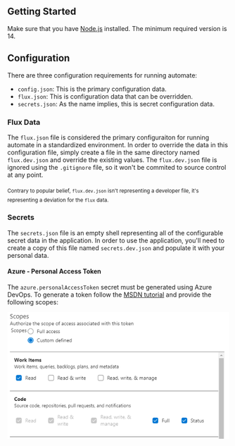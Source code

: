 ## Getting Started
Make sure that you have [Node.js](https://nodejs.org/en/) installed. The minimum required version is 14.

## Configuration
There are three configuration requirements for running automate:

 - `config.json`: This is the primary configuration data.
 - `flux.json`: This is configuration data that can be overridden.
 - `secrets.json`: As the name implies, this is secret configuration data.

### Flux Data
The `flux.json` file is considered the primary configuraiton for running automate in a standardized environment. In order to override the data in this configuration file, simply create a file in the same directory named `flux.dev.json` and override the existing values. The `flux.dev.json` file is ignored using the `.gitignore` file, so it won't be commited to source control at any point.

<sub>Contrary to popular belief, `flux.dev.json` isn't representing a developer file, it's representing a deviation for the `flux` data.</sub>

### Secrets
The `secrets.json` file is an empty shell representing all of the configurable secret data in the application. In order to use the application, you'll need to create a copy of this file named `secrets.dev.json` and populate it with your personal data.

#### Azure - Personal Access Token
The `azure.personalAccessToken` secret must be generated using Azure DevOps. To generate a token follow the [MSDN tutorial][pat] and provide the following scopes:

 [![Requied Scopes](images/azure.pat.png)]()

 [pat]: https://docs.microsoft.com/en-us/azure/devops/organizations/accounts/use-personal-access-tokens-to-authenticate?view=azure-devops&tabs=preview-page
